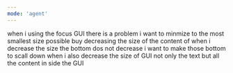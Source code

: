 ```yaml
---
mode: 'agent'
---
```



when i using the focus GUI there is a problem i want to minmize to the most smallest size possible buy decreasing the size of the content of when i decrease the size the bottom dos not decrease i want to make those bottom to scall down when i also decrease the size of GUI not only the text but all the content in side the GUI